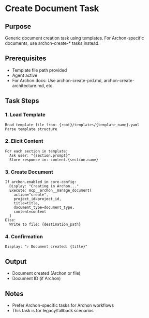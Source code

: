 # Create Document Task

## Purpose

Generic document creation task using templates. For Archon-specific documents, use archon-create-\* tasks instead.

## Prerequisites

- Template file path provided
- Agent active
- For Archon docs: Use archon-create-prd.md, archon-create-architecture.md, etc.

## Task Steps

### 1. Load Template

```
Read template file from: {root}/templates/{template_name}.yaml
Parse template structure
```

### 2. Elicit Content

```
For each section in template:
  Ask user: "{section.prompt}"
  Store response in: content.{section.name}
```

### 3. Create Document

```
If archon.enabled in core-config:
  Display: "Creating in Archon..."
  Execute: mcp__archon__manage_document(
    action="create",
    project_id=project_id,
    title=title,
    document_type=document_type,
    content=content
  )
Else:
  Write to file: {destination_path}
```

### 4. Confirmation

```
Display: "✓ Document created: {title}"
```

## Output

- Document created (Archon or file)
- Document ID (if Archon)

## Notes

- Prefer Archon-specific tasks for Archon workflows
- This task is for legacy/fallback scenarios
